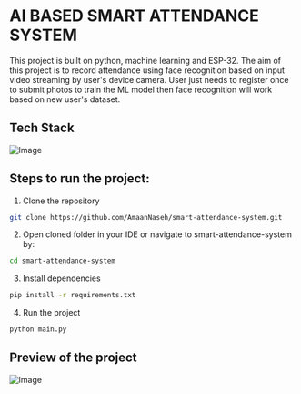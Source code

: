 # AI BASED SMART ATTENDANCE SYSTEM

This project is built on python, machine learning and ESP-32. The aim of this project is to record attendance using face recognition based on input video streaming by user's device camera. User just needs to register once to submit photos to train the ML model then face recognition will work based on new user's dataset.

## Tech Stack

![Image](https://github.com/user-attachments/assets/5bb86e30-f485-4d4f-ac64-45d93fd5027a)

## Steps to run the project:

1. Clone the repository

```bash
git clone https://github.com/AmaanNaseh/smart-attendance-system.git
```

2. Open cloned folder in your IDE or navigate to smart-attendance-system by:

```bash
cd smart-attendance-system
```

3. Install dependencies

```bash
pip install -r requirements.txt
```

4. Run the project

```bash
python main.py
```

## Preview of the project

![Image](https://github.com/user-attachments/assets/9dcf0302-c696-4a94-a04a-a88030c4bc05)
